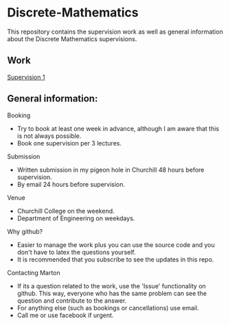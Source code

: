 # Discrete-Mathematics

This repository contains the supervision work as well as general information about the Discrete Mathematics supervisions.

## Work

[Supervision 1](supervision_1/supervision_1.pdf)

## General information:
Booking
* Try to book at least one week in advance, although I am aware that this is not always possible.
* Book one supervision per 3 lectures.

Submission
* Written submission in my pigeon hole in Churchill 48 hours before supervision.
* By email 24 hours before supervision.

Venue
* Churchill College on the weekend.
* Department of Engineering on weekdays.

Why github?
* Easier to manage the work plus you can use the source code and you don't have to latex the questions yourself.
* It is recommended that you subscribe to see the updates in this repo.

Contacting Marton
* If its a question related to the work, use the 'Issue' functionality on github. This way, everyone who has the same problem can see the question and contribute to the answer.
* For anything else (such as bookings or cancellations) use email.
* Call me or use facebook if urgent.
